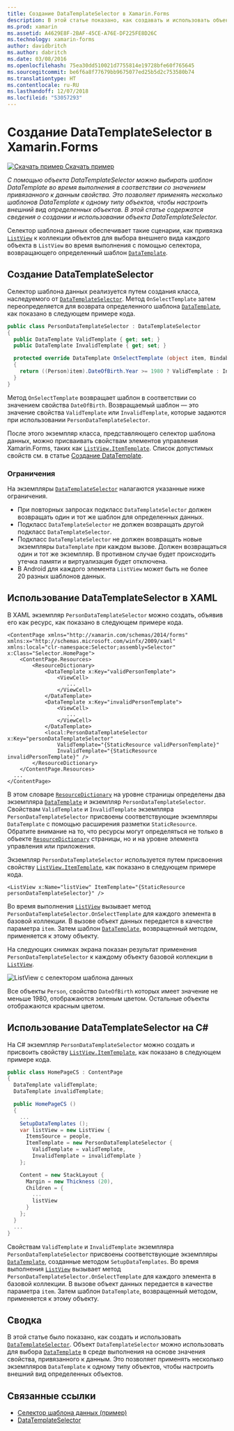 ```yaml
---
title: Создание DataTemplateSelector в Xamarin.Forms
description: В этой статье показано, как создавать и использовать объект DataTemplateSelector для выбора шаблона DataTemplate во время выполнения в соответствии со значением привязанного к данным свойства.
ms.prod: xamarin
ms.assetid: A4629E8F-2BAF-45CE-A76E-DF225FE8D26C
ms.technology: xamarin-forms
author: davidbritch
ms.author: dabritch
ms.date: 03/08/2016
ms.openlocfilehash: 75ea30dd510021d7755814e19728bfe60f765645
ms.sourcegitcommit: be6f6a8f77679bb9675077ed25b5d2c753580b74
ms.translationtype: HT
ms.contentlocale: ru-RU
ms.lasthandoff: 12/07/2018
ms.locfileid: "53057293"
---
```

# <a name="creating-a-xamarinforms-datatemplateselector"></a>Создание DataTemplateSelector в Xamarin.Forms

[![Скачать пример](~/media/shared/download.png) Скачать пример](https://developer.xamarin.com/samples/xamarin-forms/templates/datatemplateselector/)

_С помощью объекта DataTemplateSelector можно выбирать шаблон DataTemplate во время выполнения в соответствии со значением привязанного к данным свойства. Это позволяет применять несколько шаблонов DataTemplate к одному типу объектов, чтобы настроить внешний вид определенных объектов. В этой статье содержатся сведения о создании и использовании объекта DataTemplateSelector._

Селектор шаблона данных обеспечивает такие сценарии, как привязка [`ListView`](xref:Xamarin.Forms.ListView) к коллекции объектов для выбора внешнего вида каждого объекта в `ListView` во время выполнения с помощью селектора, возвращающего определенный шаблон [`DataTemplate`](xref:Xamarin.Forms.DataTemplate).

## <a name="creating-a-datatemplateselector"></a>Создание DataTemplateSelector

Селектор шаблона данных реализуется путем создания класса, наследуемого от [`DataTemplateSelector`](xref:Xamarin.Forms.DataTemplateSelector). Метод `OnSelectTemplate` затем переопределяется для возврата определенного шаблона [`DataTemplate`](xref:Xamarin.Forms.DataTemplate), как показано в следующем примере кода.

```csharp
public class PersonDataTemplateSelector : DataTemplateSelector
{
  public DataTemplate ValidTemplate { get; set; }
  public DataTemplate InvalidTemplate { get; set; }

  protected override DataTemplate OnSelectTemplate (object item, BindableObject container)
  {
    return ((Person)item).DateOfBirth.Year >= 1980 ? ValidTemplate : InvalidTemplate;
  }
}
```

Метод `OnSelectTemplate` возвращает шаблон в соответствии со значением свойства `DateOfBirth`. Возвращаемый шаблон — это значение свойства `ValidTemplate` или `InvalidTemplate`, которые задаются при использовании `PersonDataTemplateSelector`.

После этого экземпляр класса, представляющего селектор шаблона данных, можно присваивать свойствам элементов управления Xamarin.Forms, таких как [`ListView.ItemTemplate`](xref:Xamarin.Forms.ItemsView`1). Список допустимых свойств см. в статье [Создание DataTemplate](~/xamarin-forms/app-fundamentals/templates/data-templates/creating.md).

### <a name="limitations"></a>Ограничения

На экземпляры [`DataTemplateSelector`](xref:Xamarin.Forms.DataTemplateSelector) налагаются указанные ниже ограничения.

- При повторных запросах подкласс `DataTemplateSelector` должен возвращать один и тот же шаблон для определенных данных.
- Подкласс `DataTemplateSelector` не должен возвращать другой подкласс `DataTemplateSelector`.
- Подкласс `DataTemplateSelector` не должен возвращать новые экземпляры `DataTemplate` при каждом вызове. Должен возвращаться один и тот же экземпляр. В противном случае будет происходить утечка памяти и виртуализация будет отключена.
- В Android для каждого элемента `ListView` может быть не более 20 разных шаблонов данных.

## <a name="consuming-a-datatemplateselector-in-xaml"></a>Использование DataTemplateSelector в XAML

В XAML экземпляр `PersonDataTemplateSelector` можно создать, объявив его как ресурс, как показано в следующем примере кода.

```xaml
<ContentPage xmlns="http://xamarin.com/schemas/2014/forms" xmlns:x="http://schemas.microsoft.com/winfx/2009/xaml" xmlns:local="clr-namespace:Selector;assembly=Selector" x:Class="Selector.HomePage">
    <ContentPage.Resources>
        <ResourceDictionary>
            <DataTemplate x:Key="validPersonTemplate">
                <ViewCell>
                   ...
                </ViewCell>
            </DataTemplate>
            <DataTemplate x:Key="invalidPersonTemplate">
                <ViewCell>
                   ...
                </ViewCell>
            </DataTemplate>
            <local:PersonDataTemplateSelector x:Key="personDataTemplateSelector"
                ValidTemplate="{StaticResource validPersonTemplate}"
                InvalidTemplate="{StaticResource invalidPersonTemplate}" />
        </ResourceDictionary>
    </ContentPage.Resources>
  ...
</ContentPage>
```

В этом словаре [`ResourceDictionary`](xref:Xamarin.Forms.ResourceDictionary) на уровне страницы определены два экземпляра [`DataTemplate`](xref:Xamarin.Forms.DataTemplate) и экземпляр `PersonDataTemplateSelector`. Свойствам `ValidTemplate` и `InvalidTemplate` экземпляра `PersonDataTemplateSelector` присвоены соответствующие экземпляры `DataTemplate` с помощью расширения разметки `StaticResource`. Обратите внимание на то, что ресурсы могут определяться не только в объекте [`ResourceDictionary`](xref:Xamarin.Forms.ResourceDictionary) страницы, но и на уровне элемента управления или приложения.

Экземпляр `PersonDataTemplateSelector` используется путем присвоения свойству [`ListView.ItemTemplate`](xref:Xamarin.Forms.ItemsView`1), как показано в следующем примере кода.

```xaml
<ListView x:Name="listView" ItemTemplate="{StaticResource personDataTemplateSelector}" />
```

Во время выполнения [`ListView`](xref:Xamarin.Forms.ListView) вызывает метод `PersonDataTemplateSelector.OnSelectTemplate` для каждого элемента в базовой коллекции. В вызове объект данных передается в качестве параметра `item`. Затем шаблон [`DataTemplate`](xref:Xamarin.Forms.DataTemplate), возвращенный методом, применяется к этому объекту.

На следующих снимках экрана показан результат применения `PersonDataTemplateSelector` к каждому объекту базовой коллекции в [`ListView`](xref:Xamarin.Forms.ListView).

![](selector-images/data-template-selector.png "ListView с селектором шаблона данных")

Все объекты `Person`, свойство `DateOfBirth` которых имеет значение не меньше 1980, отображаются зеленым цветом. Остальные объекты отображаются красным цветом.

## <a name="consuming-a-datatemplateselector-in-cnum"></a>Использование DataTemplateSelector на C&num;

На C# экземпляр `PersonDataTemplateSelector` можно создать и присвоить свойству [`ListView.ItemTemplate`](xref:Xamarin.Forms.ItemsView`1), как показано в следующем примере кода.

```csharp
public class HomePageCS : ContentPage
{
  DataTemplate validTemplate;
  DataTemplate invalidTemplate;

  public HomePageCS ()
  {
    ...
    SetupDataTemplates ();
    var listView = new ListView {
      ItemsSource = people,
      ItemTemplate = new PersonDataTemplateSelector {
        ValidTemplate = validTemplate,
        InvalidTemplate = invalidTemplate }
    };

    Content = new StackLayout {
      Margin = new Thickness (20),
      Children = {
        ...
        listView
      }
    };
  }
  ...  
}
```

Свойствам `ValidTemplate` и `InvalidTemplate` экземпляра `PersonDataTemplateSelector` присвоены соответствующие экземпляры [`DataTemplate`](xref:Xamarin.Forms.DataTemplate), созданные методом `SetupDataTemplates`. Во время выполнения [`ListView`](xref:Xamarin.Forms.ListView) вызывает метод `PersonDataTemplateSelector.OnSelectTemplate` для каждого элемента в базовой коллекции. В вызове объект данных передается в качестве параметра `item`. Затем шаблон `DataTemplate`, возвращенный методом, применяется к этому объекту.

## <a name="summary"></a>Сводка

В этой статье было показано, как создать и использовать [`DataTemplateSelector`](xref:Xamarin.Forms.DataTemplateSelector). Объект `DataTemplateSelector` можно использовать для выбора [`DataTemplate`](xref:Xamarin.Forms.DataTemplate) в среде выполнения на основе значения свойства, привязанного к данным. Это позволяет применять несколько экземпляров `DataTemplate` к одному типу объектов, чтобы настроить внешний вид определенных объектов.


## <a name="related-links"></a>Связанные ссылки

- [Селектор шаблона данных (пример)](https://developer.xamarin.com/samples/xamarin-forms/templates/datatemplateselector/)
- [DataTemplateSelector](xref:Xamarin.Forms.DataTemplateSelector)
